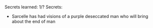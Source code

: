 Secrets learned: 1/?
Secrets: 
- Sarcelle has had visions of a purple deseccated man who will bring about the end of man
